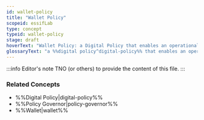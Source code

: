 ```yaml
---
id: wallet-policy
title: "Wallet Policy"
scopeid: essifLab
type: concept
typeid: wallet-policy
stage: draft
hoverText: "Wallet Policy: a Digital Policy that enables an operational Wallet component to function according to the rules of its Policy Governor."
glossaryText: "a %%digital policy^digital-policy%% that enables an operational %%wallet^wallet%% component to function according to the rules of its %%policy governor^policy-governor%%."
---
```


:::info Editor's note
TNO (or others) to provide the content of this file.
:::

### Related Concepts
- %%Digital Policy|digital-policy%%
- %%Policy Governor|policy-governor%%
- %%Wallet|wallet%%
